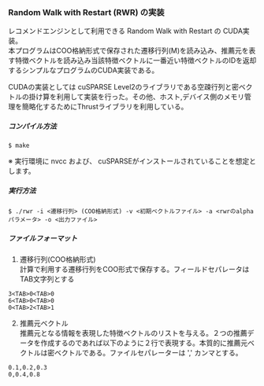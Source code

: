 ### Random Walk with Restart (RWR) の実装  
レコメンドエンジンとして利用できる Random Walk with Restart の CUDA実装。  
本プログラムはCOO格納形式で保存された遷移行列(M)を読み込み、推薦元を表す特徴ベクトルを読み込み当該特徴ベクトルに一番近い特徴ベクトルのIDを返却するシンプルなプログラムのCUDA実装である。  

CUDAの実装としては cuSPARSE Level2のライブラリである空疎行列と密ベクトルの掛け算を利用して実装を行った。その他、ホスト,デバイス側のメモリ管理を簡略化するためにThrustライブラリを利用している。

##### コンパイル方法
```
$ make
```
※ 実行環境に nvcc および、 cuSPARSEがインストールされていることを想定とします。

##### 実行方法
```
$ ./rwr -i <遷移行列> (COO格納形式) -v <初期ベクトルファイル> -a <rwrのalphaパラメータ> -o <出力ファイル>
```
##### ファイルフォーマット
1. 遷移行列(COO格納形式)  
計算で利用する遷移行列をCOO形式で保存する。フィールドセパレータはTAB文字列とする
```
3<TAB>0<TAB>0
6<TAB>0<TAB>0
0<TAB>2<TAB>1
```
2. 推薦元ベクトル  
推薦元となる情報を表現した特徴ベクトルのリストを与える。２つの推薦データを作成するのであれば以下のように２行で表現する。本質的に推薦元ベクトルは密ベクトルである。ファイルセパレーターは ',' カンマとする。
```
0.1,0.2,0.3
0,0.4,0.8
```
